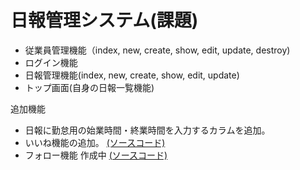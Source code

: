 # 日報管理システム(課題)

- 従業員管理機能（index, new, create, show, edit, update, destroy)
- ログイン機能
- 日報管理機能(index, new, create, show, edit, update)
- トップ画面(自身の日報一覧機能)

追加機能

- 日報に勤怠用の始業時間・終業時間を入力するカラムを追加。
- いいね機能の追加。 [(ソースコード)](https://github.com/mito-uni/daily_report_system/blob/main/%E6%A9%9F%E8%83%BD%E4%BD%9C%E6%88%90%E6%89%8B%E9%A0%86/like.md)
- フォロー機能 作成中 [(ソースコード)](https://github.com/mito-uni/daily_report_system/blob/main/%E6%A9%9F%E8%83%BD%E4%BD%9C%E6%88%90%E6%89%8B%E9%A0%86/follow.md)